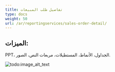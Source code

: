 ```yaml
---
title: تفاصيل طلب المبيعات
type: docs
weight: 50
url: /ar/reportingservices/sales-order-detail/
---
```


## **الميزات:**
PPT، الجداول، الأنماط، المستطيلات، مربعات النص، الصور. 

![todo:image_alt_text](sales-order-detail_1.png)